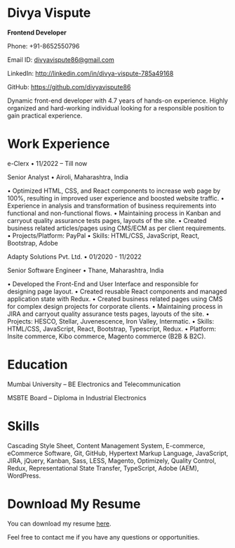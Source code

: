 # Divya Vispute
<b>Frontend Developer</b>

Phone: +91-8652550796

Email ID: divyavispute86@gmail.com 

LinkedIn:  http://linkedin.com/in/divya-vispute-785a49168

GitHub: https://github.com/divyavispute86

Dynamic front-end developer with 4.7 years of hands-on experience. Highly organized and hard-working individual looking for a responsible position to gain practical experience.

# Work Experience
e-Clerx • 11/2022 – Till now

Senior Analyst • Airoli, Maharashtra, India

•	Optimized HTML, CSS, and React components to increase web page by 100%, resulting in improved user experience and boosted website traffic.
•	Experience in analysis and transformation of business requirements into functional and non-functional flows.
•	Maintaining process in Kanban and carryout quality assurance tests pages, layouts of the site.
•	Created business related articles/pages using CMS/ECM as per client requirements.
•	Projects/Platform: PayPal
•	Skills: HTML/CSS, JavaScript, React, Bootstrap, Adobe

Adapty Solutions Pvt. Ltd. • 01/2020 - 11/2022

Senior Software Engineer • Thane, Maharashtra, India

•	Developed the Front-End and User Interface and responsible for designing page layout.
•	Created reusable React components and managed application state with Redux.
•	Created business related pages using CMS for complex design projects for corporate clients.
•	Maintaining process in JIRA and carryout quality assurance tests pages, layouts of the site.
•	Projects: HESCO, Stellar, Juvenescence, Iron Valley, Intermatic.
•	Skills: HTML/CSS, JavaScript, React, Bootstrap, Typescript, Redux.
•	Platform: Insite commerce, Kibo commerce, Magento commerce (B2B & B2C).

# Education
Mumbai University – BE Electronics and Telecommunication

MSBTE Board – Diploma in Industrial Electronics

# Skills
Cascading Style Sheet, Content Management System, E-commerce, eCommerce Software, Git, GitHub, Hypertext Markup Language, JavaScript, JIRA, jQuery, Kanban, Sass, LESS, Magento, Optimizely, Quality Control, Redux, Representational State Transfer, TypeScript, Adobe (AEM), WordPress.

# Download My Resume
You can download my resume [here](Divya_Vispute_Resume.pdf).

Feel free to contact me if you have any questions or opportunities.
